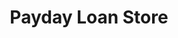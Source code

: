 ---
title: Payday Loan Store
slug: payday-loan-store
updated-on: '2024-05-30T13:44:31.749Z'
created-on: '2024-05-30T13:41:46.671Z'
published-on: '2024-05-30T13:54:32.469Z'
f_city-state-2:
- cms/city/clanton-al.md
- cms/city/arvada-co.md
- cms/city/cicero-il.md
- cms/city/joliet-il.md
- cms/city/evanston-il.md
- cms/city/chicago-il.md
- cms/city/chicago-in.md
- cms/city/hazlehurst-ms.md
- cms/city/columbus-ms.md
- cms/city/vicksburg-ms.md
- cms/city/corinth-ms.md
- cms/city/sheboygan-wi.md
- cms/city/bend-wi.md
- cms/city/new-albany-ms.md
- cms/city/evergreen-park-il.md
- cms/city/eau-claire-wi.md
- cms/city/beaver-dam-wi.md
- cms/city/green-bay-wi.md
f_locations:
- cms/payday-loan/payday-loan-store-23959.md
- cms/payday-loan/payday-loan-store-23960.md
- cms/payday-loan/payday-loan-store-23961.md
- cms/payday-loan/payday-loan-store-23962.md
- cms/payday-loan/payday-loan-store-23963.md
- cms/payday-loan/payday-loan-store-23964.md
- cms/payday-loan/payday-loan-store-23965.md
- cms/payday-loan/payday-loan-store-23966.md
- cms/payday-loan/payday-loan-store-23967.md
- cms/payday-loan/payday-loan-store-23968.md
- cms/payday-loan/payday-loan-store-23969.md
- cms/payday-loan/payday-loan-store-23970.md
- cms/payday-loan/payday-loan-store-23971.md
- cms/payday-loan/payday-loan-store-23972.md
- cms/payday-loan/payday-loan-store-23973.md
- cms/payday-loan/payday-loan-store-23974.md
- cms/payday-loan/payday-loan-store-23975.md
- cms/payday-loan/payday-loan-store-23976.md
- cms/payday-loan/payday-loan-store-23977.md
- cms/payday-loan/payday-loan-store-23978.md
- cms/payday-loan/payday-loan-store-23979.md
- cms/payday-loan/payday-loan-store-23980.md
- cms/payday-loan/payday-loan-store-23981.md
- cms/payday-loan/payday-loan-store-23982.md
- cms/payday-loan/payday-loan-store-23983.md
- cms/payday-loan/payday-loan-store-23984.md
- cms/payday-loan/payday-loan-store-23985.md
- cms/payday-loan/payday-loan-store-23986.md
- cms/payday-loan/payday-loan-store-23987.md
- cms/payday-loan/payday-loan-store-23988.md
- cms/payday-loan/payday-loan-store-23989.md
- cms/payday-loan/payday-loan-store-23990.md
- cms/payday-loan/payday-loan-store-23991.md
- cms/payday-loan/payday-loan-store-23992.md
f_states:
- cms/state/alabama.md
- cms/state/colorado.md
- cms/state/illinois.md
- cms/state/indiana.md
- cms/state/mississippi.md
- cms/state/wisconsin.md
layout: '[company].html'
tags: company
---